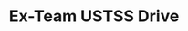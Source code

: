 ---
title: Ex-Team USTSS Drive
redirect_to: https://drive.google.com/drive/folders/1bghhlxns3XbDTSzyzbpY5f2CynqIlWtY?usp=share_link
redirect_from: 
  - /Ex-TeamUSTSSDrive
  - /ex-teamustssdrive
---